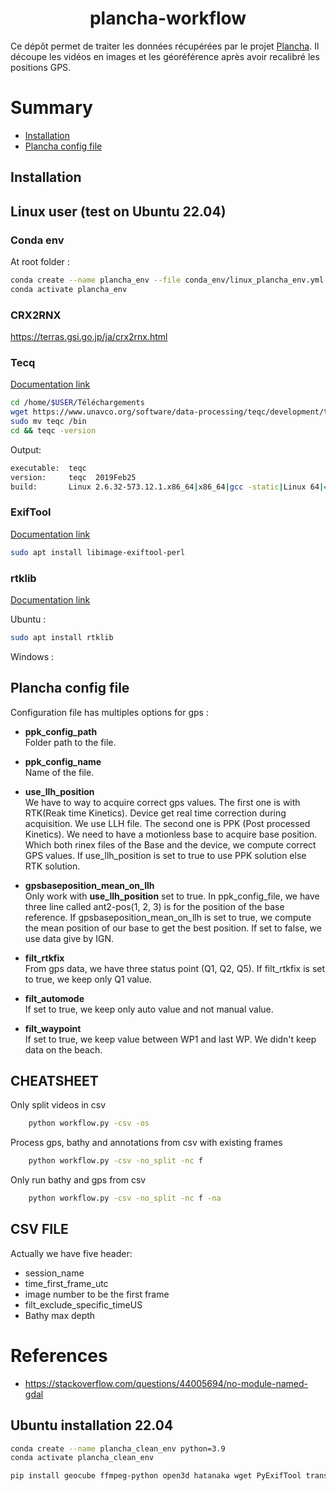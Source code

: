 <div align="center">

# plancha-workflow

</div>

Ce dépôt permet de traiter les données récupérées par le projet [Plancha](https://ocean-indien.ifremer.fr/en/Projects/Technological-innovations/PLANCHA-2021-2023).
Il découpe les vidéos en images et les géoréférence après avoir recalibré les positions GPS. 

# Summary

* [Installation](#installation)
* [Plancha config file](#plancha-config-file)



## Installation

## Linux user (test on Ubuntu 22.04)

### Conda env

At root folder :
```bash
conda create --name plancha_env --file conda_env/linux_plancha_env.yml
conda activate plancha_env
```

### CRX2RNX

https://terras.gsi.go.jp/ja/crx2rnx.html


### Tecq

[Documentation link](https://www.unavco.org/software/data-processing/teqc/teqc.html)
```bash
cd /home/$USER/Téléchargements
wget https://www.unavco.org/software/data-processing/teqc/development/teqc_CentOSLx86_64s.zip && unzip teqc_CentOSLx86_64s.zip
sudo mv teqc /bin
cd && teqc -version
```

Output:
```bash
executable:  teqc
version:     teqc  2019Feb25
build:       Linux 2.6.32-573.12.1.x86_64|x86_64|gcc -static|Linux 64|=+
```

### ExifTool

[Documentation link](https://exiftool.org/)
```bash
sudo apt install libimage-exiftool-perl
```

### rtklib

[Documentation link](https://rtklibexplorer.wordpress.com/tag/rnx2rtkp/)

Ubuntu : 
```bash
sudo apt install rtklib
```

Windows : 

## Plancha config file <!--TODO finish-->

Configuration file has multiples options for gps :

- **ppk_config_path** <br/>
Folder path to the file.

- **ppk_config_name** <br/>
Name of the file.

- **use_llh_position** <br/>
We have to way to acquire correct gps values. The first one is with RTK(Reak time Kinetics). Device get real time correction during acquisition. We use LLH file. The second one is PPK (Post processed Kinetics). We need to have a motionless base to acquire base position.
Which both rinex files of the Base and the device, we compute correct GPS values.
If use_llh_position is set to true to use PPK solution else RTK solution.

- **gpsbaseposition_mean_on_llh** <br/>
Only work with **use_llh_position** set to true.
In ppk_config_file, we have three line called ant2-pos(1, 2, 3) is for the position of the base reference. If gpsbaseposition_mean_on_llh is set to true, we compute the mean position of our base to get the best position. If set to false, we use data give by IGN.

- **filt_rtkfix** <br/>
From gps data, we have three status point (Q1, Q2, Q5). If filt_rtkfix is set to true, we keep only Q1 value.

- **filt_automode** <br/>
If set to true, we keep only auto value and not manual value.

- **filt_waypoint** <br/>
If set to true, we keep value between WP1 and last WP. We didn't keep data on the beach.


## CHEATSHEET

Only split videos in csv
```bash
    python workflow.py -csv -os
```

Process gps, bathy and annotations from csv with existing frames
```bash
    python workflow.py -csv -no_split -nc f
```


Only run bathy and gps from csv
```bash
    python workflow.py -csv -no_split -nc f -na
```

## CSV FILE

Actually we have five header:
- session_name
- time_first_frame_utc
- image number to be the first frame
- filt_exclude_specific_timeUS
- Bathy max depth

# References

- https://stackoverflow.com/questions/44005694/no-module-named-gdal

## Ubuntu installation 22.04

```bash
conda create --name plancha_clean_env python=3.9
conda activate plancha_clean_env

pip install geocube ffmpeg-python open3d hatanaka wget PyExifTool transforms3d folium pymavlink pycountry pytz
```